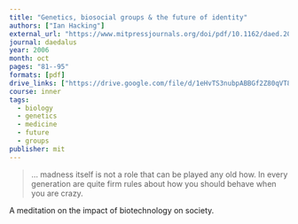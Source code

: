 ```yaml
---
title: "Genetics, biosocial groups & the future of identity"
authors: ["Ian Hacking"]
external_url: "https://www.mitpressjournals.org/doi/pdf/10.1162/daed.2006.135.4.81"
journal: daedalus
year: 2006
month: oct
pages: "81--95"
formats: [pdf]
drive_links: ["https://drive.google.com/file/d/1eHvTS3nubpABBGf2Z80qVT86xg6NKh6m/view?usp=drivesdk"]
course: inner
tags:
  - biology
  - genetics
  - medicine
  - future
  - groups
publisher: mit
---
```


> … madness itself is not a role that can be played any old how. In every generation are quite firm rules about how you should behave when you are crazy.

A meditation on the impact of biotechnology on society.
